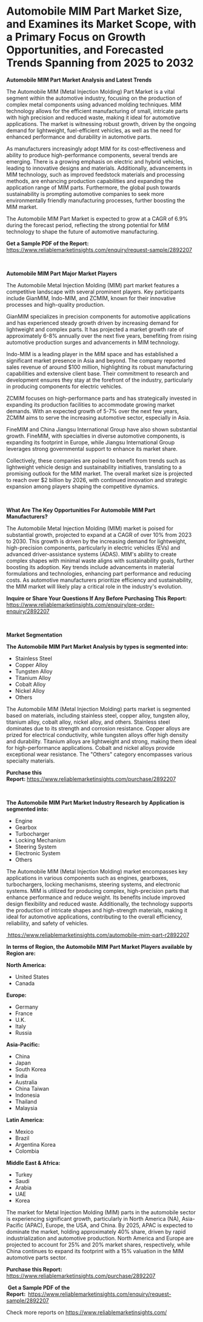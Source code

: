 <p><h1>Automobile MIM Part Market Size, and Examines its Market Scope, with a Primary Focus on Growth Opportunities, and Forecasted Trends Spanning from 2025 to 2032</h1></p><p><strong>Automobile MIM Part Market Analysis and Latest Trends</strong></p>
<p><p>The Automobile MIM (Metal Injection Molding) Part Market is a vital segment within the automotive industry, focusing on the production of complex metal components using advanced molding techniques. MIM technology allows for the efficient manufacturing of small, intricate parts with high precision and reduced waste, making it ideal for automotive applications. The market is witnessing robust growth, driven by the ongoing demand for lightweight, fuel-efficient vehicles, as well as the need for enhanced performance and durability in automotive parts.</p><p>As manufacturers increasingly adopt MIM for its cost-effectiveness and ability to produce high-performance components, several trends are emerging. There is a growing emphasis on electric and hybrid vehicles, leading to innovative designs and materials. Additionally, advancements in MIM technology, such as improved feedstock materials and processing methods, are enhancing production capabilities and expanding the application range of MIM parts. Furthermore, the global push towards sustainability is prompting automotive companies to seek more environmentally friendly manufacturing processes, further boosting the MIM market.</p><p>The Automobile MIM Part Market is expected to grow at a CAGR of 6.9% during the forecast period, reflecting the strong potential for MIM technology to shape the future of automotive manufacturing.</p></p>
<p><strong>Get a Sample PDF of the Report:&nbsp;</strong> <a href="https://www.reliablemarketinsights.com/enquiry/request-sample/2892207?utm_campaign=2530&utm_medium=2&utm_source=Github&utm_content=ia&utm_term=15032025&utm_id=automobile-mim-part">https://www.reliablemarketinsights.com/enquiry/request-sample/2892207</a></p>
<p>&nbsp;</p>
<p><strong>Automobile MIM Part Major Market Players</strong></p>
<p><p>The Automobile Metal Injection Molding (MIM) part market features a competitive landscape with several prominent players. Key participants include GianMIM, Indo-MIM, and ZCMIM, known for their innovative processes and high-quality production. </p><p>GianMIM specializes in precision components for automotive applications and has experienced steady growth driven by increasing demand for lightweight and complex parts. It has projected a market growth rate of approximately 6-8% annually over the next five years, benefiting from rising automotive production surges and advancements in MIM technology.</p><p>Indo-MIM is a leading player in the MIM space and has established a significant market presence in Asia and beyond. The company reported sales revenue of around $100 million, highlighting its robust manufacturing capabilities and extensive client base. Their commitment to research and development ensures they stay at the forefront of the industry, particularly in producing components for electric vehicles.</p><p>ZCMIM focuses on high-performance parts and has strategically invested in expanding its production facilities to accommodate growing market demands. With an expected growth of 5-7% over the next few years, ZCMIM aims to serve the increasing automotive sector, especially in Asia.</p><p>FineMIM and China Jiangsu International Group have also shown substantial growth. FineMIM, with specialties in diverse automotive components, is expanding its footprint in Europe, while Jiangsu International Group leverages strong governmental support to enhance its market share.</p><p>Collectively, these companies are poised to benefit from trends such as lightweight vehicle design and sustainability initiatives, translating to a promising outlook for the MIM market. The overall market size is projected to reach over $2 billion by 2026, with continued innovation and strategic expansion among players shaping the competitive dynamics.</p></p>
<p>&nbsp;</p>
<p><strong>What Are The Key Opportunities For Automobile MIM Part Manufacturers?</strong></p>
<p><p>The Automobile Metal Injection Molding (MIM) market is poised for substantial growth, projected to expand at a CAGR of over 10% from 2023 to 2030. This growth is driven by the increasing demand for lightweight, high-precision components, particularly in electric vehicles (EVs) and advanced driver-assistance systems (ADAS). MIM's ability to create complex shapes with minimal waste aligns with sustainability goals, further boosting its adoption. Key trends include advancements in material formulations and technologies, enhancing part performance and reducing costs. As automotive manufacturers prioritize efficiency and sustainability, the MIM market will likely play a critical role in the industry's evolution.</p></p>
<p><strong>Inquire or Share Your Questions If Any Before Purchasing This Report:</strong> <a href="https://www.reliablemarketinsights.com/enquiry/pre-order-enquiry/2892207?utm_campaign=2530&utm_medium=2&utm_source=Github&utm_content=ia&utm_term=15032025&utm_id=automobile-mim-part">https://www.reliablemarketinsights.com/enquiry/pre-order-enquiry/2892207</a></p>
<p>&nbsp;</p>
<p><strong>Market Segmentation</strong></p>
<p><strong>The Automobile MIM Part Market Analysis by types is segmented into:</strong></p>
<p><ul><li>Stainless Steel</li><li>Copper Alloy</li><li>Tungsten Alloy</li><li>Titanium Alloy</li><li>Cobalt Alloy</li><li>Nickel Alloy</li><li>Others</li></ul></p>
<p><p>The Automobile MIM (Metal Injection Molding) parts market is segmented based on materials, including stainless steel, copper alloy, tungsten alloy, titanium alloy, cobalt alloy, nickel alloy, and others. Stainless steel dominates due to its strength and corrosion resistance. Copper alloys are prized for electrical conductivity, while tungsten alloys offer high density and durability. Titanium alloys are lightweight and strong, making them ideal for high-performance applications. Cobalt and nickel alloys provide exceptional wear resistance. The "Others" category encompasses various specialty materials.</p></p>
<p><strong>Purchase this Report:&nbsp;</strong><a href="https://www.reliablemarketinsights.com/purchase/2892207?utm_campaign=2530&utm_medium=2&utm_source=Github&utm_content=ia&utm_term=15032025&utm_id=automobile-mim-part">https://www.reliablemarketinsights.com/purchase/2892207</a></p>
<p>&nbsp;</p>
<p><strong>The Automobile MIM Part Market Industry Research by Application is segmented into:</strong></p>
<p><ul><li>Engine</li><li>Gearbox</li><li>Turbocharger</li><li>Locking Mechanism</li><li>Steering System</li><li>Electronic System</li><li>Others</li></ul></p>
<p><p>The Automobile MIM (Metal Injection Molding) market encompasses key applications in various components such as engines, gearboxes, turbochargers, locking mechanisms, steering systems, and electronic systems. MIM is utilized for producing complex, high-precision parts that enhance performance and reduce weight. Its benefits include improved design flexibility and reduced waste. Additionally, the technology supports the production of intricate shapes and high-strength materials, making it ideal for automotive applications, contributing to the overall efficiency, reliability, and safety of vehicles.</p></p>
<p><a href="https://www.reliablemarketinsights.com/automobile-mim-part-r2892207?utm_campaign=2530&utm_medium=2&utm_source=Github&utm_content=ia&utm_term=15032025&utm_id=automobile-mim-part">&nbsp;https://www.reliablemarketinsights.com/automobile-mim-part-r2892207</a></p>
<p><strong>In terms of Region, the Automobile MIM Part Market Players available by Region are:</strong></p>
<p>
    <p> <strong> North America: </strong>
        <ul>
            <li>United States</li>
            <li>Canada</li>
        </ul>
        </p> 
    <p> <strong> Europe: </strong>
        <ul>
            <li>Germany</li>
            <li>France</li>
            <li>U.K.</li>
            <li>Italy</li>
            <li>Russia</li>
        </ul>
        </p> 
    <p> <strong> Asia-Pacific: </strong>
        <ul>
            <li>China</li>
            <li>Japan</li>
            <li>South Korea</li>
            <li>India</li>
            <li>Australia</li>
            <li>China Taiwan</li>
            <li>Indonesia</li>
            <li>Thailand</li>
            <li>Malaysia</li>
        </ul>
        </p> 
    <p> <strong> Latin America: </strong>
        <ul>
            <li>Mexico</li>
            <li>Brazil</li>
            <li>Argentina Korea</li>
            <li>Colombia</li>
        </ul>
        </p> 
    <p> <strong> Middle East & Africa: </strong>
        <ul>
            <li>Turkey</li>
            <li>Saudi</li>
            <li>Arabia</li>
            <li>UAE</li>
            <li>Korea</li>
        </ul>
    </p>
    </p>
<p><p>The market for Metal Injection Molding (MIM) parts in the automobile sector is experiencing significant growth, particularly in North America (NA), Asia-Pacific (APAC), Europe, the USA, and China. By 2025, APAC is expected to dominate the market, holding approximately 40% share, driven by rapid industrialization and automotive production. North America and Europe are projected to account for 25% and 20% market shares, respectively, while China continues to expand its footprint with a 15% valuation in the MIM automotive parts sector.</p></p>
<p><strong>Purchase this Report: </strong><a href="https://www.reliablemarketinsights.com/purchase/2892207?utm_campaign=2530&utm_medium=2&utm_source=Github&utm_content=ia&utm_term=15032025&utm_id=automobile-mim-part">https://www.reliablemarketinsights.com/purchase/2892207</a></p>
<p>&nbsp;<strong>Get a Sample PDF of the Report:&nbsp;&nbsp;</strong><a href="https://www.reliablemarketinsights.com/enquiry/request-sample/2892207?utm_campaign=2530&utm_medium=2&utm_source=Github&utm_content=ia&utm_term=15032025&utm_id=automobile-mim-part">https://www.reliablemarketinsights.com/enquiry/request-sample/2892207</a></p>
<p><strong></strong></p>
<p>Check more reports on <a href="https://www.reliablemarketinsights.com/?utm_campaign=2530&utm_medium=2&utm_source=Github&utm_content=ia&utm_term=15032025&utm_id=automobile-mim-part">https://www.reliablemarketinsights.com/</a></p>
